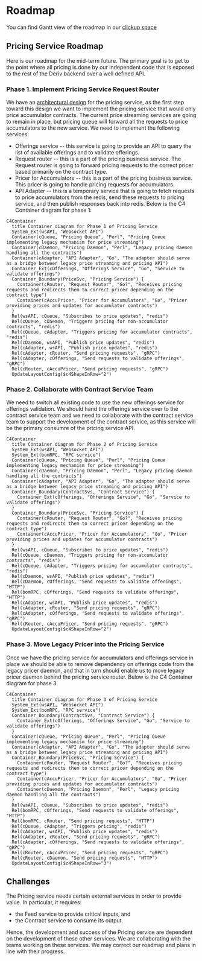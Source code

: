 # Roadmap

You can find Gantt view of the roadmap in our [clickup space](https://app.clickup.com/20696747/v/g/kqknb-686695)

## Pricing Service Roadmap

Here is our roadmap for the mid-term future. The primary goal is to get to the
point where all pricing is done by our independent code that is exposed to the
rest of the Deriv backend over a well defined API.

### Phase 1. Implement Pricing Service Request Router

We have an [architectural design](../api/index.md) for the pricing service, as the
first step toward this design we want to implement the pricing service that
would only price accumulator contracts. The current price streaming services
are going to remain in place, but pricing queue will forward all the requests
to price accumulators to the new service. We need to implement the following
services:
- Offerings service -- this service is going to provide an API to query the
  list of available offerings and to validate offerings.
- Request router -- this is a part of the pricing business service. The Request
  router is going to forward pricing requests to the correct pricer based
  primarily on the contract type.
- Pricer for Accumulators -- this is a part of the pricing business service.
  This pricer is going to handle pricing requests for accumulators.
- API Adapter -- this is a temporary service that is going to fetch requests to
  price accumulators from the redis, send these requests to pricing service,
  and then publish responses back into redis.
Below is the C4 Container diagram for phase 1:

```mermaid
C4Container
  title Container diagram for Phase 1 of Pricing Service
  System_Ext(wsAPI, "Websocket API")
  Container(cQueue, "Pricing Queue", "Perl", "Pricing Queue implementing legacy mechanism for price streaming")
  Container(cDaemon, "Pricing Daemon", "Perl", "Legacy pricing daemon handling all the contracts")
  Container(cAdapter, "API Adapter", "Go", "The adapter should serve as a bridge between legacy price streaming and pricing API")
  Container_Ext(cOfferings, "Offerings Service", "Go", "Service to validate offerings")
  Container_Boundary(PriceSvc, "Pricing Service") {
    Container(cRouter, "Request Router", "Go?", "Receives pricing requests and redirects them to correct pricer depending on the contract type")
    Container(cAccuPricer, "Pricer for Accumulators", "Go", "Pricer providing prices and updates for accumulator contracts")
  }
  Rel(wsAPI, cQueue, "Subscribes to price updates", "redis")
  Rel(cQueue, cDaemon, "Triggers pricing for non-accumulator contracts", "redis")
  Rel(cQueue, cAdapter, "Triggers pricing for accumulator contracts", "redis")
  Rel(cDaemon, wsAPI, "Publish price updates", "redis")
  Rel(cAdapter, wsAPI, "Publish price updates", "redis")
  Rel(cAdapter, cRouter, "Send pricing requests", "gRPC")
  Rel(cAdapter, cOfferings, "Send requests to validate offerings", "gRPC")
  Rel(cRouter, cAccuPricer, "Send pricing requests", "gRPC")
  UpdateLayoutConfig($c4ShapeInRow="2")
```

### Phase 2. Collaborate with Contract Service Team

We need to switch all existing code to use the new offerings service for
offerings validation. We should hand the offerings service over to the contract
service team and we need to collaborate with the contract service team to
support the development of the contract service, as this service will be the
primary consumre of the pricing service API.

```mermaid
C4Container
  title Container diagram for Phase 2 of Pricing Service
  System_Ext(wsAPI, "Websocket API")
  System_Ext(bomRPC, "RPC service")
  Container(cQueue, "Pricing Queue", "Perl", "Pricing Queue implementing legacy mechanism for price streaming")
  Container(cDaemon, "Pricing Daemon", "Perl", "Legacy pricing daemon handling all the contracts")
  Container(cAdapter, "API Adapter", "Go", "The adapter should serve as a bridge between legacy price streaming and pricing API")
  Container_Boundary(ContractSvs, "Contract Service") {
    Container_Ext(cOfferings, "Offerings Service", "Go", "Service to validate offerings")
  }
  Container_Boundary(PriceSvc, "Pricing Service") {
    Container(cRouter, "Request Router", "Go?", "Receives pricing requests and redirects them to correct pricer depending on the contract type")
    Container(cAccuPricer, "Pricer for Accumulators", "Go", "Pricer providing prices and updates for accumulator contracts")
  }
  Rel(wsAPI, cQueue, "Subscribes to price updates", "redis")
  Rel(cQueue, cDaemon, "Triggers pricing for non-accumulator contracts", "redis")
  Rel(cQueue, cAdapter, "Triggers pricing for accumulator contracts", "redis")
  Rel(cDaemon, wsAPI, "Publish price updates", "redis")
  Rel(cDaemon, cOfferings, "Send requests to validate offerings", "HTTP")
  Rel(bomRPC, cOfferings, "Send requests to validate offerings", "HTTP")
  Rel(cAdapter, wsAPI, "Publish price updates", "redis")
  Rel(cAdapter, cRouter, "Send pricing requests", "gRPC")
  Rel(cAdapter, cOfferings, "Send requests to validate offerings", "gRPC")
  Rel(cRouter, cAccuPricer, "Send pricing requests", "gRPC")
  UpdateLayoutConfig($c4ShapeInRow="2")
```

### Phase 3. Move Legacy Pricer into the Pricing Service

Once we have the pricing service for accumulators and offerings service in
place we should be able to remove dependency on offerings code from the legacy
pricer daemon, and that in turn should enable us to move legacy pricer daemon
behind the pricing service router. Below is the C4 Container
diagram for phase 3.

```mermaid
C4Container
  title Container diagram for Phase 3 of Pricing Service
  System_Ext(wsAPI, "Websocket API")
  System_Ext(bomRPC, "RPC service")
  Container_Boundary(ContractSvs, "Contract Service") {
    Container_Ext(cOfferings, "Offerings Service", "Go", "Service to validate offerings")
  }
  Container(cQueue, "Pricing Queue", "Perl", "Pricing Queue implementing legacy mechanism for price streaming")
  Container(cAdapter, "API Adapter", "Go", "The adapter should serve as a bridge between legacy price streaming and pricing API")
  Container_Boundary(PriceSvc, "Pricing Service") {
    Container(cRouter, "Request Router", "Go?", "Receives pricing requests and redirects them to correct pricer depending on the contract type")
    Container(cAccuPricer, "Pricer for Accumulators", "Go", "Pricer providing prices and updates for accumulator contracts")
    Container(cDaemon, "Pricing Daemon", "Perl", "Legacy pricing daemon handling all the contracts")
  }
  Rel(wsAPI, cQueue, "Subscribes to price updates", "redis")
  Rel(bomRPC, cOfferings, "Send requests to validate offerings", "HTTP")
  Rel(bomRPC, cRouter, "Send pricing requests", "HTTP")
  Rel(cQueue, cAdapter, "Triggers pricing", "redis")
  Rel(cAdapter, wsAPI, "Publish price updates", "redis")
  Rel(cAdapter, cRouter, "Send pricing requests", "gRPC")
  Rel(cAdapter, cOfferings, "Send requests to validate offerings", "gRPC")
  Rel(cRouter, cAccuPricer, "Send pricing requests", "gRPC")
  Rel(cRouter, cDaemon, "Send pricing requests", "HTTP")
  UpdateLayoutConfig($c4ShapeInRow="3")
```

## Challenges

The Pricing service needs certain external services in order to provide value.
In particular, it requires:

 - the Feed service to provide critical inputs, and
 - the Contract service to consume its output.

Hence, the development and success of the Pricing service are 
dependent on the development of these other services. We are
collaborating with the teams working on these services. We may 
correct our roadmap and plans in line with their progress.

